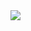 <img src="https://user-images.githubusercontent.com/80810148/226624712-545d0c9a-bfba-47ad-bb3c-639321aff410.png">
